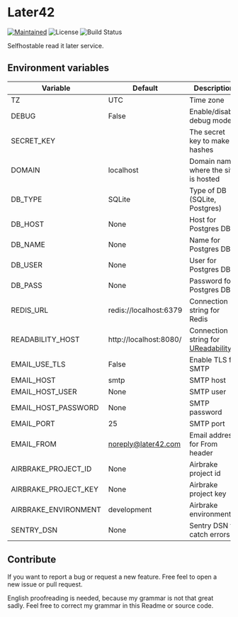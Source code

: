 # Later42

[![Maintained](https://img.shields.io/badge/maintained%20by-dntsk.dev-blue.svg)](https://dntsk.dev/) ![License](https://img.shields.io/github/license/dntsk/later42) ![Build Status](https://ci.lyalyuev.info/api/badges/dntsk/later42/status.svg)

Selfhostable read it later service.

## Environment variables

| Variable            | Default                 | Description
|---------------------|-------------------------|------------
TZ                    | UTC                     | Time zone
DEBUG                 | False                   | Enable/disable debug mode
SECRET_KEY            |                         | The secret key to make hashes
DOMAIN                | localhost               | Domain name where the site is hosted
DB_TYPE               | SQLite                  | Type of DB (SQLite, Postgres)
DB_HOST               | None                    | Host for Postgres DB
DB_NAME               | None                    | Name for Postgres DB 
DB_USER               | None                    | User for Postgres DB
DB_PASS               | None                    | Password for Postgres DB
REDIS_URL             | redis://localhost:6379  | Connection string for Redis
READABILITY_HOST      | http://localhost:8080/  | Connection string for [UReadability](https://github.com/ukeeper/ukeeper-readability)
EMAIL_USE_TLS         | False                   | Enable TLS for SMTP
EMAIL_HOST            | smtp                    | SMTP host
EMAIL_HOST_USER       | None                    | SMTP user
EMAIL_HOST_PASSWORD   | None                    | SMTP password
EMAIL_PORT            | 25                      | SMTP port
EMAIL_FROM            | noreply@later42.com     | Email address for From header
AIRBRAKE_PROJECT_ID   | None                    | Airbrake project id
AIRBRAKE_PROJECT_KEY  | None                    | Airbrake project key
AIRBRAKE_ENVIRONMENT  | development             | Airbrake environment
SENTRY_DSN            | None                    | Sentry DSN to catch errors

## Contribute

If you want to report a bug or request a new feature. Free feel to open a new issue or pull request.

English proofreading is needed, because my grammar is not that great sadly. Feel free to correct my grammar in this Readme or source code.
